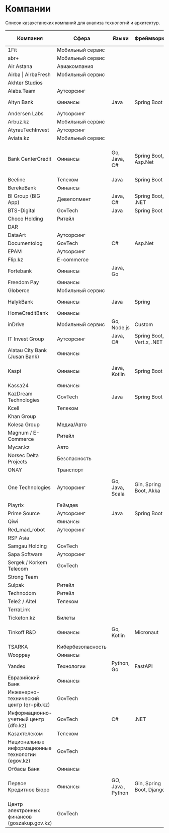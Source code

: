 # Компании

Список казахстанских компаний для анализа технологий и архитектур.

| Компания                 | Сфера         | Языки             | Фреймворки                | Базы данных     | Прочее                   |
|--------------------------|----------------|-------------------|---------------------------|------------------|---------------------------|
| 1Fit                     | Мобильный сервис |                   |                           |                  |                           |
| abr+                     | Мобильный сервис |                   |                           |                  |                           |
| Air Astana               | Авиакомпания   |                   |                           |                  |                           |
| Airba \| AirbaFresh      | Мобильный сервис |                   |                           |                  |                           |
| Akhter Studios           |                |                   |                           |                  |                           |
| Alabs.Team               | Аутсорсинг     |                   |                           |                  |                           |
| Altyn Bank               | Финансы        | Java              | Spring Boot               | PostgreSQL       | Kafka, OpenShift          |
| Andersen Labs            | Аутсорсинг     |                   |                           |                  |                           |
| Arbuz.kz                 | Мобильный сервис |                   |                           |                  |                           |
| AtyrauTechInvest         | Аутсорсинг     |                   |                           |                  |                           |
| Aviata.kz                | Мобильный сервис |                   |                           |                  |                           |
| Bank CenterCredit        | Финансы        | Go, Java, C#      | Spring Boot, Asp.Net      |PostgreSQL, Oracle|Camunda, Kafka, Redis, Kubernetes, GitLab-CI|
| Beeline                  | Телеком        | Java              | Spring Boot               |                  |                           |
| BerekeBank               | Финансы        |                   |                           |                  |                           |
| BI Group (BIG App)       | Девелопмент    | Java, C#          | Spring Boot, .NET         | PostgreSQL       | K8s                       |
| BTS-Digital              | GovTech        | Java              | Spring Boot               | PostgreSQL       |                           |
| Choco Holding            | Ритейл         |                   |                           |                  |                           |
| DAR                      |                |                   |                           |                  |                           |
| DataArt                 | Аутсорсинг     |                   |                           |                  |                           |
| Documentolog             | GovTech        | C#                | Asp.Net                   |                  |                           |
| EPAM                     | Аутсорсинг     |                   |                           |                  |                           |
| Flip.kz                  | E-commerce     |                   |                           |                  |                           |
| Fortebank                | Финансы        | Java, Go          |                           |                  |                           |
| Freedom Pay              | Финансы        |                   |                           |                  |                           |
| Globerce                 | Мобильный сервис |                   |                           |                  |                           |
| HalykBank                | Финансы        | Java              | Spring                    | Oracle           | Kafka, Redis              |
| HomeCreditBank          | Финансы        |                   |                           |                  |                           |
| inDrive                  | Мобильный сервис | Go, Node.js       | Custom                    | PostgreSQL       | gRPC, Kafka               |
| IT Invest Group          | Аутсорсинг     | Java, C#          | Spring Boot, Vert.x, .NET | PostgreSQL       |                          |
| Alatau City Bank (Jusan Bank) | Финансы        |                   |                           |                  |                           |
| Kaspi                    | Финансы        | Java, Kotlin      | Spring Boot               | PostgreSQL       | Kafka, Redis, OpenShift   |
| Kassa24                  | Финансы        |                   |                           |                  |                           |
| KazDream Technologies    | GovTech        | Java              | Spring Boot               | PostgreSQL       | K8s                       |
| Kcell                    | Телеком        |                   |                           |                  |                           |
| Khan Group               |                |                   |                           |                  |                           |
| Kolesa Group             | Медиа/Авто     |                   |                           |                  |                           |
| Magnum / E-Commerce      | Ритейл         |                   |                           |                  |                           |
| Mycar.kz                 | Авто           |                   |                           |                  |                           |
| Norsec Delta Projects    | Безопасность   |                   |                           |                  |                           |
| ONAY                     | Транспорт      |                   |                           |                  |                           |
| One Technologies         | Аутсорсинг     | Go, Java, Scala   | Gin, Spring Boot, Akka    |Oracle,  PostgreSQL|Kafka, Redis, Kubernetes, GitLab-CI|
| Playrix                  | Геймдев        |                   |                           |                  |                           |
| Prime Source             | Аутсорсинг     | Java              | Spring Boot               | PostgreSQL       | K8s                       |
| Qiwi                     | Финансы        |                   |                           |                  |                           |
| Red_mad_robot            | Аутсорсинг     |                   |                           |                  |                           |
| RSP Asia                 |                |                   |                           |                  |                           |
| Samgau Holding           | GovTech        |                   |                           |                  |                           |
| Sapa Software            | Аутсорсинг     |                   |                           |                  |                           |
| Sergek / Korkem Telecom  | GovTech        |                   |                           |                  |                           |
| Strong Team              |                |                   |                           |                  |                           |
| Sulpak                   | Ритейл         |                   |                           |                  |                           |
| Technodom                | Ритейл         |                   |                           |                  |                           |
| Tele2 / Altel            | Телеком        |                   |                           |                  |                           |
| TerraLink                |                |                   |                           |                  |                           |
| Ticketon.kz              | Билеты         |                   |                           |                  |                           |
| Tinkoff R&D              | Финансы        | Go, Kotlin        | Micronaut                 | PostgreSQL       | Kafka, gRPC, Docker       |
| TSARKA                   | Кибербезопасность |                   |                           |                  |                           |
| Wooppay                  | Финансы        |                   |                           |                  |                           |
| Yandex                   | Технологии     | Python, Go        | FastAPI                   | YDB, PostgreSQL  | gRPC, Kubernetes          |
| Евразийский Банк         | Финансы        |                   |                           |                  |                           |
| Инженерно-технический центр (qr-pib.kz) | GovTech        |                   |                           |                  |                           |
| Информационно-учетный центр (dfo.kz) | GovTech        | C#                | .NET                      | MS SQLServer, PostgreSQL |                           |
| Казахтелеком             | Телеком        |                   |                           |                  |                           |
| Национальные информационные технологии (egov.kz) | GovTech        |                   |                           |                  |                           |
| Отбасы Банк              | Финансы        |                   |                           |                  |                           |
| Первое Кредитное Бюро    | Финансы        | GO, Java , Python | Gin, Spring Boot, Django  |PostgreSQL, Oracle|Kafka, Redis, Kubernetes, GitLab-CI|
| Центр электронных финансов (goszakup.gov.kz)       | GovTech        |                   |                           |                  |                           |